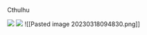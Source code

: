 Cthulhu

![](https://miro.medium.com/v2/resize:fit:875/1*boQ1WFXoBGTAnwyfwy5oLA.jpeg)
![](https://megapencil.co/wp-content/uploads/2021/06/CthulhuNrThreeSR-1024x672.jpg)
![[Pasted image 20230318094830.png]]

